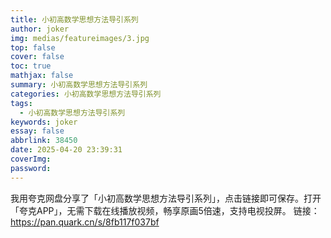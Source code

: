 ```yaml
---
title: 小初高数学思想方法导引系列
author: joker
img: medias/featureimages/3.jpg
top: false
cover: false
toc: true
mathjax: false
summary: 小初高数学思想方法导引系列
categories: 小初高数学思想方法导引系列
tags:
  - 小初高数学思想方法导引系列
keywords: joker
essay: false
abbrlink: 38450
date: 2025-04-20 23:39:31
coverImg:
password:
---
```


我用夸克网盘分享了「小初高数学思想方法导引系列」，点击链接即可保存。打开「夸克APP」，无需下载在线播放视频，畅享原画5倍速，支持电视投屏。
链接：https://pan.quark.cn/s/8fb117f037bf
